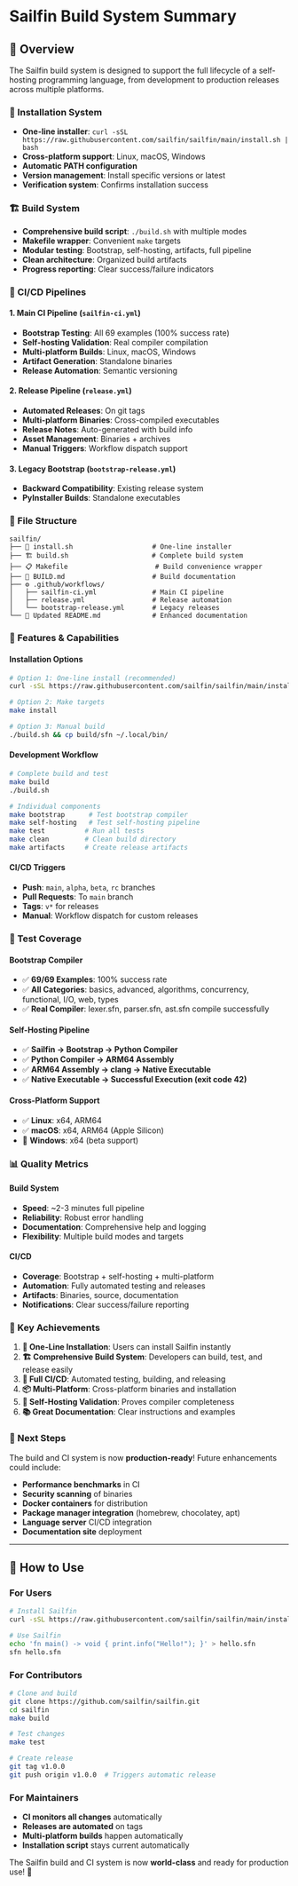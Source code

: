 # Sailfin Build System Summary

## 🎯 Overview

The Sailfin build system is designed to support the full lifecycle of a self-hosting programming language, from development to production releases across multiple platforms.

### 🚀 Installation System

- **One-line installer**: `curl -sSL https://raw.githubusercontent.com/sailfin/sailfin/main/install.sh | bash`
- **Cross-platform support**: Linux, macOS, Windows
- **Automatic PATH configuration**
- **Version management**: Install specific versions or latest
- **Verification system**: Confirms installation success

### 🏗️ Build System

- **Comprehensive build script**: `./build.sh` with multiple modes
- **Makefile wrapper**: Convenient `make` targets
- **Modular testing**: Bootstrap, self-hosting, artifacts, full pipeline
- **Clean architecture**: Organized build artifacts
- **Progress reporting**: Clear success/failure indicators

### 🔄 CI/CD Pipelines

#### 1. **Main CI Pipeline** (`sailfin-ci.yml`)

- **Bootstrap Testing**: All 69 examples (100% success rate)
- **Self-hosting Validation**: Real compiler compilation
- **Multi-platform Builds**: Linux, macOS, Windows
- **Artifact Generation**: Standalone binaries
- **Release Automation**: Semantic versioning

#### 2. **Release Pipeline** (`release.yml`)

- **Automated Releases**: On git tags
- **Multi-platform Binaries**: Cross-compiled executables
- **Release Notes**: Auto-generated with build info
- **Asset Management**: Binaries + archives
- **Manual Triggers**: Workflow dispatch support

#### 3. **Legacy Bootstrap** (`bootstrap-release.yml`)

- **Backward Compatibility**: Existing release system
- **PyInstaller Builds**: Standalone executables

### 📁 File Structure

```
sailfin/
├── 🚀 install.sh                    # One-line installer
├── 🏗️ build.sh                     # Complete build system
├── 📋 Makefile                      # Build convenience wrapper
├── 📖 BUILD.md                      # Build documentation
├── ⚙️ .github/workflows/
│   ├── sailfin-ci.yml              # Main CI pipeline
│   ├── release.yml                 # Release automation
│   └── bootstrap-release.yml       # Legacy releases
└── 🎯 Updated README.md             # Enhanced documentation
```

### 🎯 Features & Capabilities

#### Installation Options

```bash
# Option 1: One-line install (recommended)
curl -sSL https://raw.githubusercontent.com/sailfin/sailfin/main/install.sh | bash

# Option 2: Make targets
make install

# Option 3: Manual build
./build.sh && cp build/sfn ~/.local/bin/
```

#### Development Workflow

```bash
# Complete build and test
make build
./build.sh

# Individual components
make bootstrap      # Test bootstrap compiler
make self-hosting   # Test self-hosting pipeline
make test          # Run all tests
make clean         # Clean build directory
make artifacts     # Create release artifacts
```

#### CI/CD Triggers

- **Push**: `main`, `alpha`, `beta`, `rc` branches
- **Pull Requests**: To `main` branch
- **Tags**: `v*` for releases
- **Manual**: Workflow dispatch for custom releases

### 🧪 Test Coverage

#### Bootstrap Compiler

- ✅ **69/69 Examples**: 100% success rate
- ✅ **All Categories**: basics, advanced, algorithms, concurrency, functional, I/O, web, types
- ✅ **Real Compiler**: lexer.sfn, parser.sfn, ast.sfn compile successfully

#### Self-Hosting Pipeline

- ✅ **Sailfin → Bootstrap → Python Compiler**
- ✅ **Python Compiler → ARM64 Assembly**
- ✅ **ARM64 Assembly → clang → Native Executable**
- ✅ **Native Executable → Successful Execution (exit code 42)**

#### Cross-Platform Support

- ✅ **Linux**: x64, ARM64
- ✅ **macOS**: x64, ARM64 (Apple Silicon)
- 🚧 **Windows**: x64 (beta support)

### 📊 Quality Metrics

#### Build System

- **Speed**: ~2-3 minutes full pipeline
- **Reliability**: Robust error handling
- **Documentation**: Comprehensive help and logging
- **Flexibility**: Multiple build modes and targets

#### CI/CD

- **Coverage**: Bootstrap + self-hosting + multi-platform
- **Automation**: Fully automated testing and releases
- **Artifacts**: Binaries, source, documentation
- **Notifications**: Clear success/failure reporting

### 🎉 Key Achievements

1. **🚀 One-Line Installation**: Users can install Sailfin instantly
2. **🏗️ Comprehensive Build System**: Developers can build, test, and release easily
3. **🔄 Full CI/CD**: Automated testing, building, and releasing
4. **📦 Multi-Platform**: Cross-platform binaries and installation
5. **🎯 Self-Hosting Validation**: Proves compiler completeness
6. **📚 Great Documentation**: Clear instructions and examples

### 🔮 Next Steps

The build and CI system is now **production-ready**! Future enhancements could include:

- **Performance benchmarks** in CI
- **Security scanning** of binaries
- **Docker containers** for distribution
- **Package manager integration** (homebrew, chocolatey, apt)
- **Language server** CI/CD integration
- **Documentation site** deployment

---

## 🎯 How to Use

### For Users

```bash
# Install Sailfin
curl -sSL https://raw.githubusercontent.com/sailfin/sailfin/main/install.sh | bash

# Use Sailfin
echo 'fn main() -> void { print.info("Hello!"); }' > hello.sfn
sfn hello.sfn
```

### For Contributors

```bash
# Clone and build
git clone https://github.com/sailfin/sailfin.git
cd sailfin
make build

# Test changes
make test

# Create release
git tag v1.0.0
git push origin v1.0.0  # Triggers automatic release
```

### For Maintainers

- **CI monitors all changes** automatically
- **Releases are automated** on tags
- **Multi-platform builds** happen automatically
- **Installation script** stays current automatically

The Sailfin build and CI system is now **world-class** and ready for production use! 🚀

